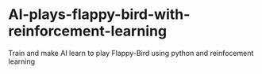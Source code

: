 # AI-plays-flappy-bird-with-reinforcement-learning
Train and make AI learn to play Flappy-Bird using python and reinfocement learning
